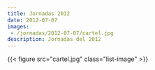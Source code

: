 ```yaml
---
title: Jornadas 2012
date: 2012-07-07
images:
 - /jornadas/2012-07-07/cartel.jpg
description: Jornadas del 2012
---
```


{{< figure src="cartel.jpg" class="list-image" >}}

